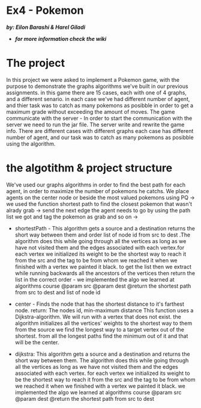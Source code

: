 # Ex4 -  Pokemon

***by: Eilon Barashi & Harel Giladi***

+ ***for more information check the wiki***

# The project
In this project we were asked to implement a Pokemon game, with the purpose to demonstrate the graphs algorithms we've built in our previous assignments.
in this game there are 15 cases, each with one of 4 graphs, and a different senario. in each case we've had different number of agent, and thier task was to catch as many pokemons as posibble in order to get a maximum grade without exceeding the amount of moves. 
The game communicate with the server -
In order to start the communication with the server we need to run the jar file.
The server write and rewrite the game info. There are different cases with different graphs each case has different number of agent, and our task was to catch as many pokemons as posibble using the algorithm.

# the algotithm & project structure

We've used our graphs algorithms in order to find the best path for each agent, in order to maximize the number of pokemons he catchs.
We place agents on the center node or beside the most valued pokemons using PQ -> we used the function shortest path to find the closest pokemon that wasn't alrady grab -> 
send the next edge the agent needs to go by using the path list we got and tag the pokemon as grab and so on ->


* shortestPath - This algorithm gets a source and a destination returns the short way between them and order list of node id from src to dest .The algorithm does this while going through all the vertices as long as we have not visited them and the edges associated with each vertex.for each vertex we initialized its weight to be the shortest way to reach it from the src and the tag to be from whom we reached it when we finished with a vertex we painted it black. to get the list then we extract while running backwards all the ancestors of the vertices then return the list in the correct order - we implemented the algo we learned at algorithms course
@param src
@param dest
@return the shortest path from src to dest and list of node id


* center - Finds the node that has the shortest distance to it's farthest node. return: The nodes id, min-maximum distance This function uses a Dijkstra-algorithm. We will run with a vertex that does not exist. the algorithm initializes all the vertices' weights to the shortest way to them from the source
we find the longest way to a target vertex out of the shortest. from all the longest paths find the minimum out of it and that will be the center.

* dijkstra: This algorithm gets a source and a destination and returns the short way between them. The algorithm does this while going through all the vertices as long as we 
have not visited them and the edges associated with each vertex. for each vertex we initialized its weight to be the shortest way to reach it from the src and the tag to be from whom we reached it when we finished with a vertex we painted it black. we implemented the algo we learned at algorithms course
@param src
@param dest
@return the shortest path from src to dest










